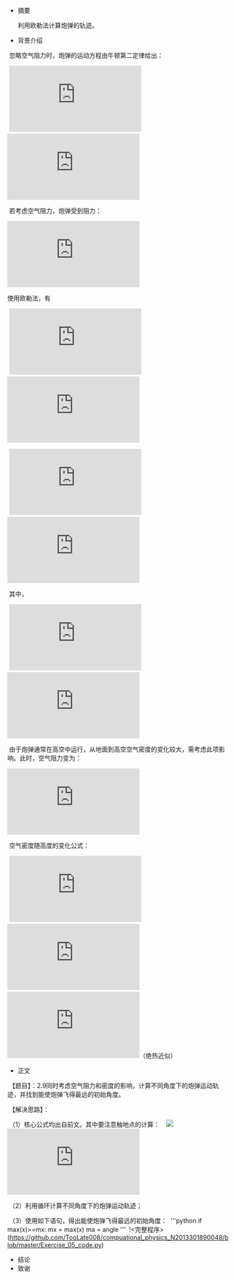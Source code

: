 * 摘要

  利用欧勒法计算炮弹的轨迹。
* 背景介绍
  
  忽略空气阻力时，炮弹的运动方程由牛顿第二定律给出：
  
  ![](http://latex.codecogs.com/gif.latex?%5Cfrac%7Bd%5E2x%7D%7Bdt%5E2%7D%3D0)　　　　
  ![](http://latex.codecogs.com/gif.latex?%5Cfrac%7Bd%5E2y%7D%7Bdt%5E2%7D%3D-g)
  
  若考虑空气阻力，炮弹受到阻力：
  
  ![](http://latex.codecogs.com/gif.latex?F_%7Bdrag%7D%3D-B_2v%5E2)
  
  使用欧勒法，有
  
  ![](http://latex.codecogs.com/gif.latex?x_%7Bi&plus;1%7D%3Dx_%7Bi%7D&plus;v_%7Bx%2Ci%7D%5CDelta%7Bt%7D)　　　　　　　　
  ![](http://latex.codecogs.com/gif.latex?y_%7Bi&plus;1%7D%3Dy_%7Bi%7D&plus;v_%7By%2Ci%7D%5CDelta%7Bt%7D)
  
  ![](http://latex.codecogs.com/gif.latex?v_%7Bx%2Ci&plus;1%7D%3Dv_%7Bx%2Ci%7D&plus;F_%7Bdrag%2Cx%7D%5CDelta%20t)　　　　
  ![](http://latex.codecogs.com/gif.latex?v_%7By%2Ci&plus;1%7D%3Dv_%7By%2Ci%7D&plus;%28-g&plus;F_%7Bdrag%2Cy%7D%29%5CDelta%7Bt%7D)
  
  其中，
  
  ![](http://latex.codecogs.com/gif.latex?F_%7Bdrag%2Cx%7D%3D-%5Cfrac%7BB_2%7D%7Bm%7Dvv_%7Bx%2Ci%7D)　  　　　
  ![](http://latex.codecogs.com/gif.latex?F_%7Bdrag%2Cy%7D%3D-%5Cfrac%7BB_2%7D%7Bm%7Dvv_%7By%2Ci%7D)
  
  由于炮弹通常在高空中运行，从地面到高空空气密度的变化较大，需考虑此项影响。此时，空气阻力变为：
  
  ![](http://latex.codecogs.com/gif.latex?F_%7Bdrag%7D%5E%7B*%7D%3D%5Cfrac%7B%5Crho%7D%7B%5Crho%20_%7B0%7D%7DF_%7Bdrag%7D%28y%3D0%29)
  
  空气密度随高度的变化公式：
    
  ![](http://latex.codecogs.com/gif.latex?%5Crho%3D%5Crho_%7B0%7D%281-%5Cfrac%7Bay%7D%7BT_%7B0%7D%7D%29%5E%7B%5Calpha%7D)　　　　
  ![](http://latex.codecogs.com/gif.latex?a%20%5Capprox%206.5%5Ctimes%2010%5E%7B-3%7D%20m%5E%7B-1%7D)　　
  ![](http://latex.codecogs.com/gif.latex?%5Calpha%20%5Capprox%202.5)（绝热近似）
  
* 正文

  【题目】：2.9同时考虑空气阻力和密度的影响，计算不同角度下的炮弹运动轨迹，并找到能使炮弹飞得最远的初始角度。
  
  【解决思路】：
  
  （1）核心公式均出自前文。其中要注意触地点的计算：
  
  ![](http://latex.codecogs.com/gif.latex?x%3D%5Cfrac%)　　　　
  ![](http://latex.codecogs.com/gif.latex?r%3D-%5Cfrac%7By_%7Bn%7D%7D%7By_%7Bn&plus;1%7D%7D)
  
  （2）利用循环计算不同角度下的炮弹运动轨迹；
  
  （3）使用如下语句，得出能使炮弹飞得最远的初始角度：
  '''python
   if max(x)>=mx:
        mx = max(x)
        ma = angle
  '''
  !<完整程序>(https://github.com/TooLate008/compuational_physics_N2013301890048/blob/master/Exercise_05_code.py)
    
* 结论
* 致谢
